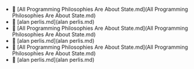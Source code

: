 * 📄 [All Programming Philosophies Are About State.md](All Programming Philosophies Are About State.md)
* 📄 [alan perlis.md](alan perlis.md)
* 📄 [All Programming Philosophies Are About State.md](All Programming Philosophies Are About State.md)
* 📄 [alan perlis.md](alan perlis.md)
* 📄 [All Programming Philosophies Are About State.md](All Programming Philosophies Are About State.md)
* 📄 [alan perlis.md](alan perlis.md)
